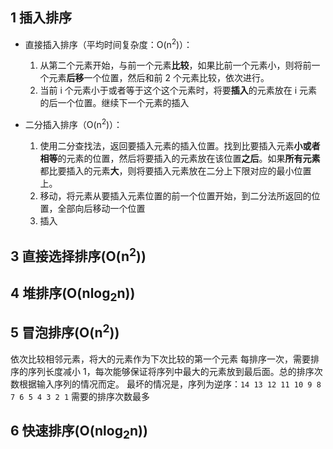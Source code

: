 ## 1 插入排序
- 直接插入排序（平均时间复杂度：O(n<sup>2</sup>)）：
  1. 从第二个元素开始，与前一个元素**比较**，如果比前一个元素小，则将前一个元素**后移**一个位置，然后和前 2 个元素比较，依次进行。
  2. 当前 i 个元素小于或者等于这个这个元素时，将要**插入**的元素放在 i 元素的后一个位置。继续下一个元素的插入

- 二分插入排序（O(n<sup>2</sup>)）：
  1. 使用二分查找法，返回要插入元素的插入位置。找到比要插入元素**小或者相等**的元素的位置，然后将要插入的元素放在该位置**之后**。如果**所有元素**都比要插入的元素**大**，则将要插入元素放在二分上下限对应的最小位置上。
  2. 移动，将元素从要插入元素位置的前一个位置开始，到二分法所返回的位置，全部向后移动一个位置
  3. 插入

## 3 直接选择排序(O(n<sup>2</sup>))

## 4 堆排序(O(nlog<sub>2</sub>n))
## 5 冒泡排序(O(n<sup>2</sup>))
依次比较相邻元素，将大的元素作为下次比较的第一个元素
每排序一次，需要排序的序列长度减小 1，每次能够保证将序列中最大的元素放到最后面。总的排序次数根据输入序列的情况而定。
最坏的情况是，序列为逆序：`14 13 12 11 10 9 8 7 6 5 4 3 2 1` 需要的排序次数最多

## 6 快速排序(O(nlog<sub>2</sub>n))
